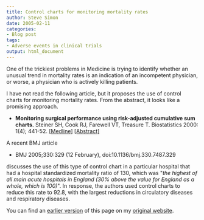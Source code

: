 ```yaml
---
title: Control charts for monitoring mortality rates
author: Steve Simon
date: 2005-02-11
categories:
- Blog post
tags:
- Adverse events in clinical trials
output: html_document
---
```

One of the trickiest problems in Medicine is trying to identify whether
an unusual trend in mortality rates is an indication of an incompetent
physician, or worse, a physician who is actively killing patients.

I have not read the following article, but it proposes the use of
control charts for monitoring mortality rates. From the abstract, it
looks like a promising approach.

-   **Monitoring surgical performance using risk-adjusted cumulative sum
    charts.** Steiner SH, Cook RJ, Farewell VT, Treasure T.
    Biostatistics 2000: 1(4); 441-52.
    [\[Medline\]](http://www.ncbi.nlm.nih.gov/entrez/query.fcgi?cmd=Retrieve&db=PubMed&list_uids=12933566&dopt=Abstract)
    [\[Abstract\]](http://biostatistics.oupjournals.org/cgi/content/abstract/1/4/441)

A recent BMJ article

-   BMJ 2005;330:329 (12 February), doi:10.1136/bmj.330.7487.329

discusses the use of this type of control chart in a particular hospital
that had a hospital standardized mortality ratio of 130, which was
\"*the highest of all main acute hospitals in England (30% above the
value for England as a whole, which is 100)*\". In response, the authors
used control charts to reduce this rate to 92.8, with the largest
reductions in circulatory diseases and respiratory diseases.

You can find an [earlier version][sim1] of this page on my [original website][sim2].


[sim1]: http://www.pmean.com/05/ControlCharts.html
[sim2]: http://www.pmean.com/original_site.html
